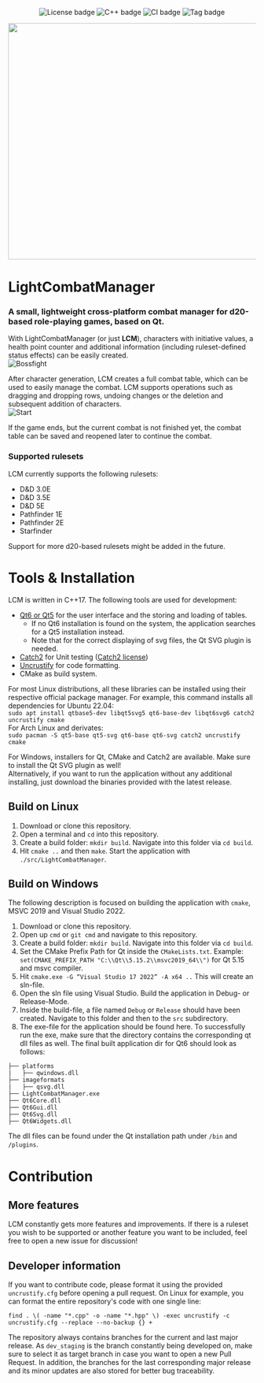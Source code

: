 <div align="center">

   ![License badge](https://img.shields.io/badge/License-MIT-blue.svg)
   ![C++ badge](https://img.shields.io/badge/C++-17-blue.svg)
   ![CI badge](https://github.com/MaxFleur/LightCombatManager/actions/workflows/run.yml/badge.svg)
   ![Tag badge](https://img.shields.io/badge/Release-v2.0.1-blue.svg)

</div>

<p align="center">
  <img width="640" height="480" src="https://github.com/MaxFleur/LightCombatManager/assets/15110943/9e2a420e-c890-4868-b6cd-9512f2aae2ec">
</p>

# LightCombatManager

### A small, lightweight cross-platform combat manager for d20-based role-playing games, based on Qt.

With LightCombatManager (or just **LCM**), characters with initiative values, a health point counter and additional information (including ruleset-defined status effects) can be easily created.\
![Bossfight](https://github.com/MaxFleur/LightCombatManager/assets/15110943/b85a9614-977e-4376-b61f-f1f76e777c82)

After character generation, LCM creates a full combat table, which can be used to easily manage the combat. LCM supports operations such as dragging and dropping rows, undoing changes or the deletion and subsequent addition of characters.\
![Start](https://github.com/MaxFleur/LightCombatManager/assets/15110943/d4a209a6-7abb-4149-be9c-314590923fb9)

If the game ends, but the current combat is not finished yet, the combat table can be saved and reopened later to continue the combat.

### Supported rulesets

LCM currently supports the following rulesets:
* D&D 3.0E
* D&D 3.5E
* D&D 5E
* Pathfinder 1E
* Pathfinder 2E
* Starfinder

Support for more d20-based rulesets might be added in the future.

# Tools & Installation
LCM is written in C++17. The following tools are used for development:
* [Qt6 or Qt5](https://www.qt.io/) for the user interface and the storing and loading of tables.
   * If no Qt6 installation is found on the system, the application searches for a Qt5 installation instead.
   * Note that for the correct displaying of svg files, the Qt SVG plugin is needed.
* [Catch2](https://github.com/catchorg/Catch2) for Unit testing ([Catch2 license](https://github.com/catchorg/Catch2/blob/devel/LICENSE.txt))
* [Uncrustify](https://github.com/uncrustify/uncrustify) for code formatting.
* CMake as build system.

For most Linux distributions, all these libraries can be installed using their respective official package manager. For example, this command installs all dependencies for Ubuntu 22.04:\
`sudo apt install qtbase5-dev libqt5svg5 qt6-base-dev libqt6svg6 catch2 uncrustify cmake`\
For Arch Linux and derivates:\
`sudo pacman -S qt5-base qt5-svg qt6-base qt6-svg catch2 uncrustify cmake`

For Windows, installers for Qt, CMake and Catch2 are available. Make sure to install the Qt SVG plugin as well!\
Alternatively, if you want to run the application without any additional installing, just download the binaries provided with the latest release.

## Build on Linux

1. Download or clone this repository.
2. Open a terminal and `cd` into this repository.
3. Create a build folder: `mkdir build`. Navigate into this folder via `cd build`.
4. Hit `cmake ..` and then `make`. Start the application with `./src/LightCombatManager`.

## Build on Windows

The following description is focused on building the application with `cmake`, MSVC 2019 and Visual Studio 2022.

1. Download or clone this repository.
2. Open up `cmd` or `git cmd` and navigate to this repository. 
3. Create a build folder: `mkdir build`. Navigate into this folder via `cd build`.
4. Set the CMake Prefix Path for Qt inside the `CMakeLists.txt`. Example: `set(CMAKE_PREFIX_PATH "C:\\Qt\\5.15.2\\msvc2019_64\\")` for Qt 5.15 and msvc compiler.
5. Hit `cmake.exe -G “Visual Studio 17 2022” -A x64 ..` This will create an sln-file. 
6. Open the sln file using Visual Studio. Build the application in Debug- or Release-Mode.
7. Inside the build-file, a file named `Debug` or `Release` should have been created. Navigate to this folder and then to the `src` subdirectory.
8. The exe-file for the application should be found here. To successfully run the exe, make sure that the directory contains the corresponding qt dll files as well. The final built application dir for Qt6 should look as follows:
```
├── platforms
|   ├── qwindows.dll
├── imageformats
|   ├── qsvg.dll
├── LightCombatManager.exe
├── Qt6Core.dll
├── Qt6Gui.dll
├── Qt6Svg.dll
├── Qt6Widgets.dll
```
The dll files can be found under the Qt installation path under `/bin` and `/plugins`.

# Contribution

## More features

LCM constantly gets more features and improvements. If there is a ruleset you wish to be supported or another feature you want to be included, feel free to open a new issue for discussion!

## Developer information

If you want to contribute code, please format it using the provided `uncrustify.cfg` before opening a pull request. On Linux for example, you can format the entire repository's code with one single line:
```
find . \( -name "*.cpp" -o -name "*.hpp" \) -exec uncrustify -c uncrustify.cfg --replace --no-backup {} +
```

The repository always contains branches for the current and last major release. As `dev_staging` is the branch constantly being developed on, make sure to select it as target branch in case you want to open a new Pull Request. In addition, the branches for the last corresponding major release and its minor updates are also stored for better bug traceability.

